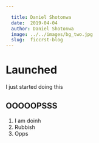 ```yaml
---

  title: Daniel Shotonwa
  date:  2019-04-04
  author: Daniel Shotonwa
  image: ../../images/bg_two.jpg
  slug:  ficcrst-blog
---
```


# Launched


I just started doing this

## OOOOOPSSS

1. I am doinh
2. Rubbish
3. Opps

